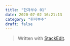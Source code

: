 ```yaml
---
title: "한자부수 01"
date: 2020-07-02 16:21:13
category: "한자부수"
draft: false
---
```



> Written with [StackEdit](https://stackedit.io/).
<!--stackedit_data:
eyJoaXN0b3J5IjpbLTY2MjA0NDgxMF19
-->